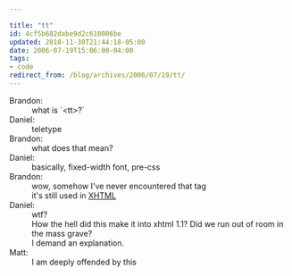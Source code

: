 ```yaml
---

title: "tt"
id: 4cf5b682dabe9d2c610006be
updated: 2010-11-30T21:44:18-05:00
date: 2006-07-19T15:06:00-04:00
tags:
- code
redirect_from: /blog/archives/2006/07/19/tt/
---
```


<dl>
<dt>
Brandon:

</dt>
<dd>
what is `&lt;tt&gt;?`

</dd>
<dt>
Daniel:

</dt>
<dd>
teletype

</dd>
<dt>
Brandon:

</dt>
<dd>
what does that mean?

</dd>
<dt>
Daniel:

</dt>
<dd>
basically, fixed-width font, pre-css

</dd>
<dt>
Brandon:

</dt>
<dd>
wow, somehow I've never encountered that tag

</dd>
<dd>
it's still used in <a href="http://learningforlife.fsu.edu/webmaster/references/xhtml/tags/presentation/tt.cfm">XHTML</a>

</dd>
<dt>
Daniel:

</dt>
<dd>
wtf?<br />
How the hell did this make it into xhtml 1.1? Did we run out of room
in the mass grave?<br />
I demand an explanation.

</dd>
<dt>
Matt:

</dt>
<dd>
I am deeply offended by this

</dd>
</dl>
